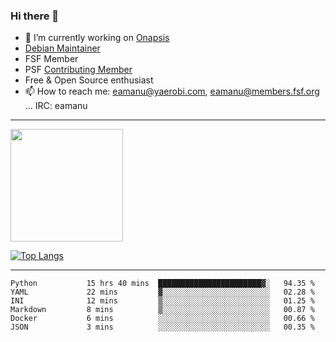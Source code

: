 ### Hi there 👋


- 🔭 I’m currently working on [Onapsis](http://onapsis.com)
- [Debian Maintainer](https://qa.debian.org/developer.php?login=eamanu%40yaerobi.com)
- FSF Member
- PSF [Contributing Member](https://www.python.org/psf/membership/#what-membership-classes-are-there)
- Free & Open Source enthusiast 
- 📫 How to reach me: eamanu@yaerobi.com, eamanu@members.fsf.org ... IRC: eamanu

---

<img height="180em" src="https://github-readme-stats.vercel.app/api?theme=dark&username=eamanu&show_icons=true&hide_border=true&&count_private=true&include_all_commits=true" />

[![Top Langs](https://github-readme-stats.vercel.app/api/top-langs/?theme=dark&username=eamanu&layout=compact)](https://github.com/anuraghazra/github-readme-stats)

---

<!--START_SECTION:waka-->

```text
Python           15 hrs 40 mins  ███████████████████████▓░   94.35 %
YAML             22 mins         ▓░░░░░░░░░░░░░░░░░░░░░░░░   02.28 %
INI              12 mins         ▒░░░░░░░░░░░░░░░░░░░░░░░░   01.25 %
Markdown         8 mins          ▒░░░░░░░░░░░░░░░░░░░░░░░░   00.87 %
Docker           6 mins          ░░░░░░░░░░░░░░░░░░░░░░░░░   00.66 %
JSON             3 mins          ░░░░░░░░░░░░░░░░░░░░░░░░░   00.35 %
```

<!--END_SECTION:waka-->
